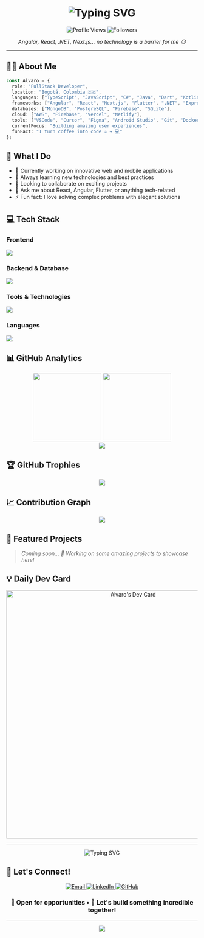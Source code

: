 <h1 align="center">
  <img src="https://readme-typing-svg.demolab.com?font=VT323&size=40&duration=2000&pause=500&color=9A6AFF&width=435&lines=Hello+There;My+Name+Is+Alvaro+Gomez" alt="Typing SVG" />
</h1>

<p align="center">
  <img src="https://komarev.com/ghpvc/?username=AlvaroG1016&color=9A6AFF&style=flat-square&label=Profile+Views" alt="Profile Views" />
  <img src="https://img.shields.io/github/followers/AlvaroG1016?color=9A6AFF&style=flat-square" alt="Followers" />
</p>

<p align="center">
  <em>Angular, React, .NET, Next.js... no technology is a barrier for me 😌</em>
</p>

---

## 👨‍💻 About Me

```typescript
const Alvaro = {
  role: "FullStack Developer",
  location: "Bogotá, Colombia 🇨🇴",
  languages: ["TypeScript", "JavaScript", "C#", "Java", "Dart", "Kotlin"],
  frameworks: ["Angular", "React", "Next.js", "Flutter", ".NET", "Express.js"],
  databases: ["MongoDB", "PostgreSQL", "Firebase", "SQLite"],
  cloud: ["AWS", "Firebase", "Vercel", "Netlify"],
  tools: ["VSCode", "Cursor", "Figma", "Android Studio", "Git", "Docker"],
  currentFocus: "Building amazing user experiences",
  funFact: "I turn coffee into code ☕ → 💻"
};
```

## 🚀 What I Do

- 🔭 Currently working on innovative web and mobile applications
- 🌱 Always learning new technologies and best practices
- 👯 Looking to collaborate on exciting projects
- 💬 Ask me about React, Angular, Flutter, or anything tech-related
- ⚡ Fun fact: I love solving complex problems with elegant solutions

## 💻 Tech Stack

### Frontend
<p>
  <img src="https://skillicons.dev/icons?i=angular,react,nextjs,flutter,vue,html,css,sass,tailwind,bootstrap" />
</p>

### Backend & Database
<p>
  <img src="https://skillicons.dev/icons?i=nodejs,express,dotnet,firebase,mongodb,postgresql,mysql" />
</p>

### Tools & Technologies
<p>
  <img src="https://skillicons.dev/icons?i=git,github,vscode,figma,docker,aws,vercel,androidstudio" />
</p>

### Languages
<p>
  <img src="https://skillicons.dev/icons?i=typescript,javascript,java,cs,dart,kotlin,python" />
</p>

## 📊 GitHub Analytics

<div align="center">
  <img height="180em" src="https://github-readme-stats.vercel.app/api?username=AlvaroG1016&show_icons=true&theme=tokyonight&hide_border=true&count_private=true" />
  <img height="180em" src="https://github-readme-stats.vercel.app/api/top-langs/?username=AlvaroG1016&layout=compact&theme=tokyonight&hide_border=true" />
</div>

<div align="center">
  <img src="https://github-readme-streak-stats.herokuapp.com/?user=AlvaroG1016&theme=tokyonight&hide_border=true" />
</div>

## 🏆 GitHub Trophies
<div align="center">
  <img src="https://github-profile-trophy.vercel.app/?username=AlvaroG1016&theme=tokyonight&no-frame=true&row=1&column=6" />
</div>

## 📈 Contribution Graph
<div align="center">
  <img src="https://github-readme-activity-graph.vercel.app/graph?username=AlvaroG1016&theme=tokyo-night&hide_border=true" />
</div>

## 🎯 Featured Projects

> *Coming soon... 🚧 Working on some amazing projects to showcase here!*

## 💡 Daily Dev Card
<div align="center">
  <a href="https://app.daily.dev/alvaro70">
    <img src="https://api.daily.dev/devcards/v2/XapXKN98DwW0GtQ2DV7sh.png?type=wide&r=d4q" width="652" alt="Alvaro's Dev Card"/>
  </a>
</div>

---

<div align="center">
  <img src="https://readme-typing-svg.demolab.com?font=Fira+Code&duration=2500&pause=500&color=CA3500&width=600&lines=I+Will+Craft+Your+Website;Let's+Make+Your+Ideas+Real;Ready+to+Build+Something+Amazing%3F;Let's+Connect+and+Create!" alt="Typing SVG" />
</div>

## 🤝 Let's Connect!

<div align="center">
  <a href="mailto:alvaro.g.b@outlook.com">
    <img src="https://img.shields.io/badge/Email-D14836?style=for-the-badge&logo=gmail&logoColor=white" alt="Email" />
  </a>
  <a href="https://www.linkedin.com/in/alvaro-gomez-barragan-605b1a203/">
    <img src="https://img.shields.io/badge/LinkedIn-0077B5?style=for-the-badge&logo=linkedin&logoColor=white" alt="LinkedIn" />
  </a>
  <a href="https://github.com/AlvaroG1016">
    <img src="https://img.shields.io/badge/GitHub-100000?style=for-the-badge&logo=github&logoColor=white" alt="GitHub" />
  </a>
</div>

<div align="center">
  <h3>💼 Open for opportunities • 🌟 Let's build something incredible together!</h3>
</div>

---

<div align="center">
  <img src="https://capsule-render.vercel.app/api?type=waving&color=9A6AFF&height=100&section=footer" />
</div>
